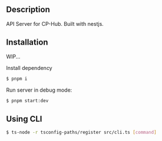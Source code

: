 ## Description
API Server for CP-Hub. Built with nestjs.

## Installation
WIP...

Install dependency
```bash
$ pnpm i
```

Run server in debug mode:
```bash
$ pnpm start:dev
```

## Using CLI
```bash
$ ts-node -r tsconfig-paths/register src/cli.ts [command]
```